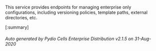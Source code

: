 






This service provides endpoints for managing enterprise only configurations, including versioning policies, template paths, external directories, etc.

[:summary]

###### Auto generated by Pydio Cells Enterprise Distribution v2.1.5 on 31-Aug-2020
